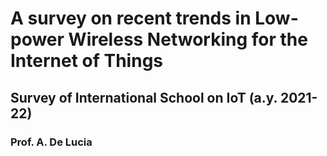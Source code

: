 # A survey on recent trends in Low-power Wireless Networking for the Internet of Things

## Survey of International School on IoT (a.y. 2021-22)
### Prof. A. De Lucia
